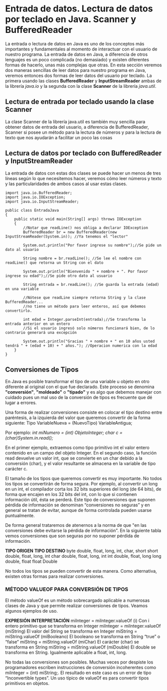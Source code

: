 # Entrada de datos. Lectura de datos por teclado en Java. Scanner y BufferedReader

La entrada o lectura de datos en Java es uno de los conceptos más importantes y fundamentales al momento de interactuar con el usuario de nuestro programa. La entrada de datos en Java, a diferencia de otros lenguajes es un poco complicada (no demasiado) y existen diferentes formas de hacerlo, unas más complejas que otras. En esta sección veremos dos maneras sencillas de leer datos para nuestro programa en Java, veremos entonces dos formas de leer datos del usuario por teclado. La primera usando las clases __BufferedReader__ y __InputStreamReader__ ambas de la librería _java.io_ y la segunda con la clase __Scanner__ de la librería _java.util_.

## Lectura de entrada por teclado usando la clase Scanner

La clase Scanner de la librería java.util es también muy sencilla para obtener datos de entrada del usuario, a diferencia de BufferedReader, Scanner si posee un método para la lectura de números y para la lectura de texto que nos ayudarán a facilitar un poco las cosas

## Lectura de datos por teclado con BufferedReader y InputStreamReader

La entrada de datos con estas dos clases se puede hacer un menos de tres líneas según lo que necesitemos hacer, veremos cómo leer números y texto y las particularidades de ambos casos al usar estas clases.

~~~
import java.io.BufferedReader;
import java.io.IOException;
import java.io.InputStreamReader;

public class EntradaJava
{
    public static void main(String[] args) throws IOException
    {
        //Notar que readLine() nos obliga a declarar IOException
        BufferedReader br = new BufferedReader(new InputStreamReader(System.in)); //Ya tenemos el "lector"

        System.out.println("Por favor ingrese su nombre");//Se pide un dato al usuario

        String nombre = br.readLine(); //Se lee el nombre con readLine() que retorna un String con el dato

        System.out.println("Bienvenido " + nombre + ". Por favor ingrese su edad");//Se pide otro dato al usuario

        String entrada = br.readLine(); //Se guarda la entrada (edad) en una variable

        //Nótese que readLine siempre retorna String y la clase BufferedReader...
        //no tiene un método para leer enteros, así que debemos convertirlo.

        int edad = Integer.parseInt(entrada);//Se transforma la entrada anterior en un entero
        //Si el usuario ingresó solo números funcionará bien, de lo contrario generará una excepción

        System.out.println("Gracias " + nombre + " en 10 años usted tendrá " + (edad + 10) + " años."); //Operacion numerica con la edad
    }
}
~~~

## Conversiones de Tipos

En Java es posible transformar el tipo de una variable u objeto en otro diferente al original con el que fue declarado. Este proceso se denomina __"conversión"__, __"moldeado"__ o __"tipado"__ y es algo que debemos manejar con cuidado pues un mal uso de la conversión de tipos es frecuente que dé lugar a errores.

Una forma de realizar conversiones consiste en colocar el tipo destino entre paréntesis, a la izquierda del valor que queremos convertir de la forma siguiente: Tipo VariableNueva = (NuevoTipo) VariableAntigua;

Por ejemplo: _int miNumero = (int) ObjetoInteger;      char c = (char)System.in.read();_

En el primer ejemplo, extraemos como tipo primitivo int el valor entero contenido en un campo del objeto Integer. En el segundo caso, la función read devuelve un valor int, que se convierte en un char debido a la conversión (char), y el valor resultante se almacena en la variable de tipo carácter c.

El tamaño de los tipos que queremos convertir es muy importante. No todos los tipos se convertirán de forma segura. Por ejemplo, al convertir un long en un int, el compilador corta los 32 bits superiores del long (de 64 bits), de forma que encajen en los 32 bits del int, con lo que si contienen información útil, ésta se perderá. Este tipo de conversiones que suponen pérdida de información se denominan “conversiones no seguras” y en general se tratan de evitar, aunque de forma controlada pueden usarse puntualmente.

De forma general trataremos de atenernos a la norma de que "en las conversiones debe evitarse la pérdida de información". En la siguiente tabla vemos conversiones que son seguras por no suponer pérdida de información.

__TIPO ORIGEN__     __TIPO DESTINO__
byte            double, float, long, int, char, short
short           double, float, long, int
char            double, float, long, int
int             double, float, long
long            double, float
float           Double

No todos los tipos se pueden convertir de esta manera. Como alternativa, existen otras formas para realizar conversiones.

### MÉTODO VALUEOF PARA CONVERSIÓN DE TIPOS

El método valueOf es un método sobrecargado aplicable a numerosas clases de Java y que permite realizar conversiones de tipos. Veamos algunos ejemplos de uso.

__EXPRESIÓN__                                       __INTERPRETACIÓN__
miInteger = miInteger.valueOf (i)               Con i entero primitivo que se transforma en Integer
miInteger = miInteger.valueOf (miString)        El valor del String se transforma en Integer
miString = miString.valueOf (miBooleano)        El booleano se transforma en String “true” o “false”
miString = miString.valueOf (miChar)            El carácter (char) se transforma en String
miString = miString.valueOf (miDouble)          El double se transforma en String. Igualmente aplicable a float, int, long.

No todas las conversiones son posibles. Muchas veces por despiste los programadores escriben instrucciones de conversión incoherentes como miInteger = (int) miString;. El resultado en este caso es un error de tipo “Inconvertible types”. Un uso típico de valueOf es para convertir tipos primitivos en objetos.
